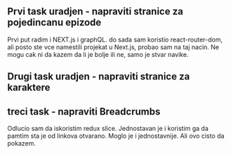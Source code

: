 ## Prvi task uradjen - napraviti stranice za pojedincanu epizode

Prvi put radim i NEXT.js i graphQL.
do sada sam koristio react-router-dom, ali posto ste vce namestili projekat u Next.js, probao sam na taj nacin.
Ne mogu cak ni da kazem da li je bolje ili ne, samo je stvar navike.



## Drugi task uradjen - napraviti stranice za karaktere

## treci task - napraviti Breadcrumbs
Odlucio sam da iskoristim redux slice. 
Jednostavan je i koristim ga da pamtim sta je od linkova otvarano. Moglo je i jednostavnije. Ali ovo cisto da pokazem.
